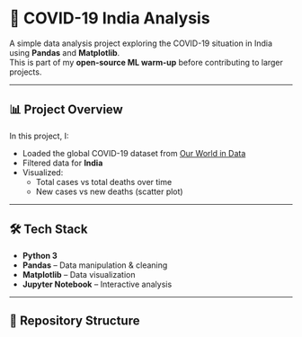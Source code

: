 # 🦠 COVID-19 India Analysis

A simple data analysis project exploring the COVID-19 situation in India using **Pandas** and **Matplotlib**.  
This is part of my **open-source ML warm-up** before contributing to larger projects.

---

## 📊 Project Overview
In this project, I:
- Loaded the global COVID-19 dataset from [Our World in Data](https://ourworldindata.org/coronavirus)
- Filtered data for **India**
- Visualized:
  - Total cases vs total deaths over time
  - New cases vs new deaths (scatter plot)

---

## 🛠 Tech Stack
- **Python 3**
- **Pandas** – Data manipulation & cleaning
- **Matplotlib** – Data visualization
- **Jupyter Notebook** – Interactive analysis

---

## 📂 Repository Structure
